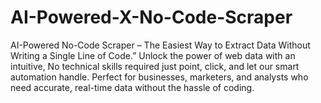 # AI-Powered-X-No-Code-Scraper
AI-Powered No-Code Scraper – The Easiest Way to Extract Data Without Writing a Single Line of Code.” Unlock the power of web data with an intuitive, No technical skills required just point, click, and let our smart automation handle. Perfect for businesses, marketers, and analysts who need accurate, real-time data without the hassle of coding.

